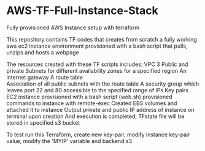 # AWS-TF-Full-Instance-Stack
Fully provisioned AWS Instance setup with terraform

This repository contains TF codes that creates from scratch a fully working aws ec2 instance environment provisioned with a bash script that pulls, unzips and hosts a webpage

The resources created with these TF scripts includes:
VPC
3 Public and private Subnets for different availability zones for a specified region
An internet gateway
A route table  
Association of all public subnets with the route table
A security group which leaves port 22 and 80 accessible to the specified range of IPs
Key pairs
EC2 instance provisioned with a bash script (web.sh)
provisioned commands to instance with remote-exec
Created EBS volumes and attached it to instance
Output private and public IP address of instance on terminal upon creation
And execution is completed, TFstate file will be stored in specified s3 bucket 

To test run this Terraform, create new key-pair, modify instance key-pair value, modify the 'MYIP' variable and backend s3

